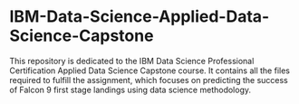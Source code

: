 # IBM-Data-Science-Applied-Data-Science-Capstone
This repository is dedicated to the IBM Data Science Professional Certification Applied Data Science Capstone course. It contains all the files required to fulfill the assignment, which focuses on predicting the success of Falcon 9 first stage landings using data science methodology.
